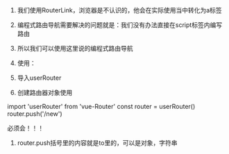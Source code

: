 1. 我们使用RouterLink，浏览器是不认识的，他会在实际使用当中转化为a标签
2. 编程式路由导航需要解决的问题就是：我们没有办法直接在script标签内编写路由
3. 所以我们可以使用这里说的编程式路由导航

4. 使用：
5. 导入userRouter
6. 创建路由器对象使用

import 'userRouter' from 'vue-Router'
const router = userRouter()
router.push('/new')

必须会！！！

1. router.push括号里的内容就是to里的，可以是对象，字符串

